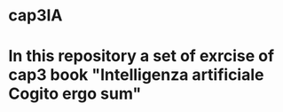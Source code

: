 # cap3IA
# In this repository a set of exrcise of cap3 book "Intelligenza artificiale Cogito ergo sum"
